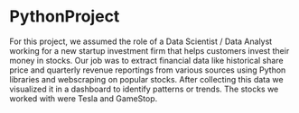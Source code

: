 # PythonProject

For this project, we assumed the role of a Data Scientist / Data Analyst working for a new startup investment firm that helps customers invest their money in stocks. Our job was to extract financial data like historical share price and quarterly revenue reportings from various sources using Python libraries and webscraping on popular stocks. After collecting this data we visualized it in a dashboard to identify patterns or trends. The stocks we worked with were Tesla and GameStop.
